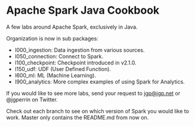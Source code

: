 # Apache Spark Java Cookbook

A few labs around Apache Spark, exclusively in Java.

Organization is now in sub packages:

* l000_ingestion: Data ingestion from various sources.
* l050_connection: Connect to Spark.
* l100_checkpoint: Checkpoint introduced in v2.1.0.
* l150_udf: UDF (User Defined Function).
* l600_ml: ML (Machine Learning).
* l900_analytics: More complex examples of using Spark for Analytics.

If you would like to see more labs, send your request to jgp@jgp.net or @jgperrin on Twitter.

Check out each branch to see on which version of Spark you would like to work. Master only contains the README.md from now on.
